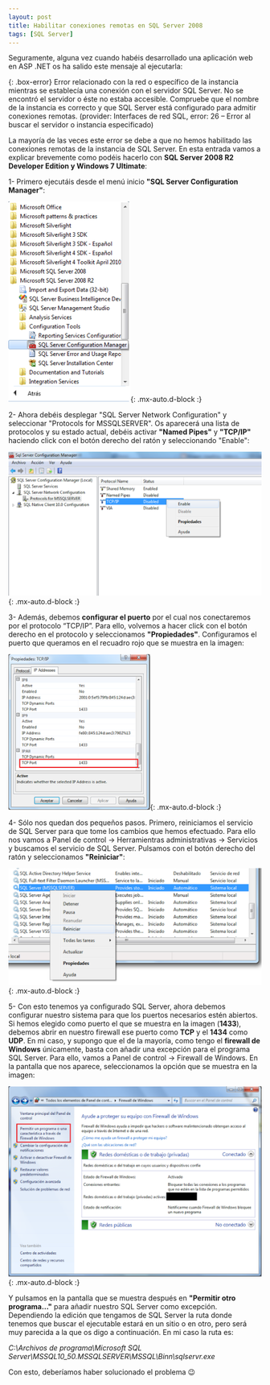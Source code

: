 ```yaml
---
layout: post
title: Habilitar conexiones remotas en SQL Server 2008
tags: [SQL Server]
---
```


Seguramente, alguna vez cuando habéis desarrollado una aplicación web en ASP .NET os ha salido este mensaje al ejecutarla:

{: .box-error}
Error relacionado con la red o específico de la instancia mientras se establecía una conexión con el servidor SQL Server. No se encontró el servidor o éste no estaba accesible. Compruebe que el nombre de la instancia es correcto y que SQL Server está configurado para admitir conexiones remotas. (provider: Interfaces de red SQL, error: 26 – Error al buscar el servidor o instancia especificado)

La mayoría de las veces este error se debe a que no hemos habilitado las conexiones remotas de la instancia de SQL Server. En esta entrada vamos a explicar brevemente como podéis hacerlo con **SQL Server 2008 R2 Developer Edition y Windows 7 Ultimate**:

1- Primero ejecutáis desde el menú inicio **"SQL Server Configuration Manager"**:

![SQL startup menu](/assets/img/sql_startup_menu.png){: .mx-auto.d-block :}

2- Ahora debéis desplegar "SQL Server Network Configuration" y seleccionar "Protocols for MSSQLSERVER". Os aparecerá una lista de protocolos y su estado actual, debéis activar **"Named Pipes"** y **"TCP/IP"** haciendo click con el botón derecho del ratón y seleccionando "Enable":

![SQL network configuration](/assets/img/sql_network_interfaces.png){: .mx-auto.d-block :}

3- Además, debemos **configurar el puerto** por el cual nos conectaremos por el protocolo “TCP/IP”. Para ello, volvemos a hacer click con el botón derecho en el protocolo y seleccionamos **"Propiedades"**. Configuramos el puerto que queramos en el recuadro rojo que se muestra en la imagen:

![SQL TCP properties](/assets/img/sql_tcp.png){: .mx-auto.d-block :}

4- Sólo nos quedan dos pequeños pasos. Primero, reiniciamos el servicio de SQL Server para que tome los cambios que hemos efectuado. Para ello nos vamos a Panel de control -> Herramientras administrativas -> Servicios y buscamos el servicio de SQL Server. Pulsamos con el botón derecho del ratón y seleccionamos **"Reiniciar"**:

![reset SQL service](/assets/img/sql_service.png){: .mx-auto.d-block :}

5- Con esto tenemos ya configurado SQL Server, ahora debemos configurar nuestro sistema para que los puertos necesarios estén abiertos. Si hemos elegido como puerto el que se muestra en la imagen (**1433**), debemos abrir en nuestro firewall ese puerto como **TCP** y el **1434** como **UDP**. En mi caso, y supongo que el de la mayoría, como tengo el **firewall de Windows** únicamente, basta con añadir una excepción para el programa SQL Server. Para ello, vamos a Panel de control -> Firewall de Windows. En la pantalla que nos aparece, seleccionamos la opción que se muestra en la imagen:

![SQL Windows firewall config](/assets/img/sql_firewall_windows.png){: .mx-auto.d-block :}

Y pulsamos en la pantalla que se muestra después en **"Permitir otro programa…"** para añadir nuestro SQL Server como excepción. Dependiendo la edición que tengamos de SQL Server la ruta donde tenemos que buscar el ejecutable estará en un sitio o en otro, pero será muy parecida a la que os digo a continuación. En mi caso la ruta es:

*C:\Archivos de programa\Microsoft SQL Server\MSSQL10_50.MSSQLSERVER\MSSQL\Binn\sqlservr.exe*

Con esto, deberíamos haber solucionado el problema 😉